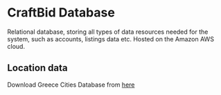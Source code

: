 # CraftBid Database

Relational database, storing all types of data resources needed for the system, such as accounts, listings data etc. 
Hosted on the Amazon AWS cloud. 

## Location data
Download Greece Cities Database from [here](https://simplemaps.com/static/data/country-cities/gr/gr.csv)
